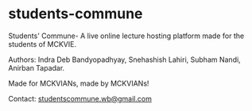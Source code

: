 # students-commune
 Students' Commune- A live online lecture hosting platform made for the students of MCKVIE.
 
 Authors:
 Indra Deb Bandyopadhyay, Snehashish Lahiri, Subham Nandi, Anirban Tapadar.
 
 Made for MCKVIANs, made by MCKVIANs!
 
 Contact: studentscommune.wb@gmail.com
